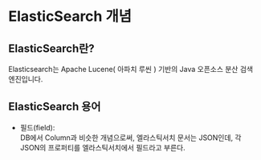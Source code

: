 # ElasticSearch 개념

## ElasticSearch란?
Elasticsearch는 Apache Lucene( 아파치 루씬 ) 기반의 Java 오픈소스 분산 검색 엔진입니다.

## ElasticSearch 용어
- 필드(field):     
DB에서 Column과 비슷한 개념으로써, 엘라스틱서치 문서는 JSON인데, 각 JSON의 프로퍼티를 엘라스틱서치에서 필드라고 부른다.    
